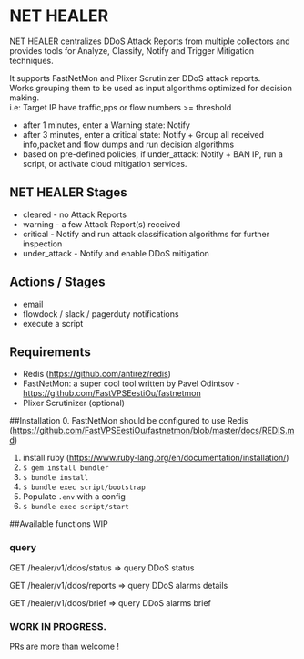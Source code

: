 # NET HEALER 

NET HEALER centralizes DDoS Attack Reports from multiple collectors and provides tools for Analyze, Classify, Notify and Trigger Mitigation techniques.

It supports FastNetMon and Plixer Scrutinizer DDoS attack reports.<br>
Works grouping them to be used as input algorithms optimized for decision making.<br>
i.e: Target IP have traffic,pps or flow numbers >= threshold<br>
 - after 1 minutes, enter a Warning state: Notify
 - after 3 minutes, enter a critical state: Notify + Group all received info,packet and flow dumps and run decision algorithms
 - based on pre-defined policies, if under_attack: Notify + BAN IP, run a script, or activate cloud mitigation services.

## NET HEALER Stages
- cleared - no Attack Reports
- warning - a few Attack Report(s) received
- critical - Notify and run attack classification algorithms for further inspection
- under_attack - Notify and enable DDoS mitigation

## Actions / Stages
 - email
 - flowdock / slack / pagerduty notifications
 - execute a script

## Requirements
- Redis (https://github.com/antirez/redis)
- FastNetMon: a super cool tool written by Pavel Odintsov - https://github.com/FastVPSEestiOu/fastnetmon
- Plixer Scrutinizer (optional)

##Installation
0. FastNetMon should be configured to use Redis (https://github.com/FastVPSEestiOu/fastnetmon/blob/master/docs/REDIS.md)
1. install ruby (https://www.ruby-lang.org/en/documentation/installation/)
2. `$ gem install bundler`
3. `$ bundle install`
4. `$ bundle exec script/bootstrap`
5. Populate `.env` with a config
6. `$ bundle exec script/start`


##Available functions
WIP

### query
GET /healer/v1/ddos/status => query DDoS status

GET /healer/v1/ddos/reports => query DDoS alarms details

GET /healer/v1/ddos/brief => query DDoS alarms brief

### WORK IN PROGRESS.

PRs are more than welcome !

